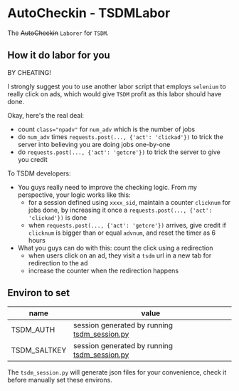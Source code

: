 # AutoCheckin - TSDMLabor

The <del>AutoCheckin</del> `Laborer` for `TSDM`. 

## How it do labor for you 

BY CHEATING!  

I strongly suggest you to use another labor script that employs `selenium` to really click on ads, which would give `TSDM` profit as this labor should have done.

Okay, here's the real deal:  
+ count `class="npadv"` for `num_adv` which is the number of jobs
+ do `num_adv` times `requests.post(..., {'act': 'clickad'})` to trick the server into believing you are doing jobs one-by-one
+ do `requests.post(..., {'act': 'getcre'})` to trick the server to give you credit

To TSDM developers:   
+ You guys really need to improve the checking logic. From my perspective, your logic works like this:
    + for a session defined using `xxxx_sid`, maintain a counter `clicknum` for jobs done, by increasing it once a `requests.post(..., {'act': 'clickad'})` is done
    + when `requests.post(..., {'act': 'getcre'})` arrives, give credit if `clicknum` is bigger than or equal `advnum`, and reset the timer as 6 hours
+ What you guys can do with this: count the click using a redirection
    + when users click on an ad, they visit a `tsdm` url in a new tab for redirection to the ad
    + increase the counter when the redirection happens

## Environ to set

|name|value|
|-|-|
|TSDM_AUTH|session generated by running [tsdm_session.py](../utility/TSDM/tsdm_session.py) |
|TSDM_SALTKEY|session generated by running [tsdm_session.py](../utility/TSDM/tsdm_session.py) |

The `tsdm_session.py` will generate json files for your convenience, check it before manually set these environs.
